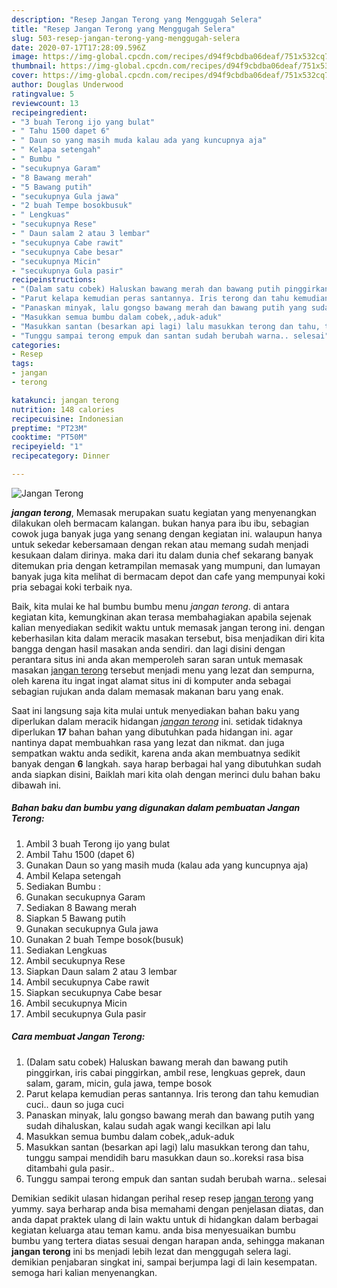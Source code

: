 ```yaml
---
description: "Resep Jangan Terong yang Menggugah Selera"
title: "Resep Jangan Terong yang Menggugah Selera"
slug: 503-resep-jangan-terong-yang-menggugah-selera
date: 2020-07-17T17:28:09.596Z
image: https://img-global.cpcdn.com/recipes/d94f9cbdba06deaf/751x532cq70/jangan-terong-foto-resep-utama.jpg
thumbnail: https://img-global.cpcdn.com/recipes/d94f9cbdba06deaf/751x532cq70/jangan-terong-foto-resep-utama.jpg
cover: https://img-global.cpcdn.com/recipes/d94f9cbdba06deaf/751x532cq70/jangan-terong-foto-resep-utama.jpg
author: Douglas Underwood
ratingvalue: 5
reviewcount: 13
recipeingredient:
- "3 buah Terong ijo yang bulat"
- " Tahu 1500 dapet 6"
- " Daun so yang masih muda kalau ada yang kuncupnya aja"
- " Kelapa setengah"
- " Bumbu "
- "secukupnya Garam"
- "8 Bawang merah"
- "5 Bawang putih"
- "secukupnya Gula jawa"
- "2 buah Tempe bosokbusuk"
- " Lengkuas"
- "secukupnya Rese"
- " Daun salam 2 atau 3 lembar"
- "secukupnya Cabe rawit"
- "secukupnya Cabe besar"
- "secukupnya Micin"
- "secukupnya Gula pasir"
recipeinstructions:
- "(Dalam satu cobek) Haluskan bawang merah dan bawang putih pinggirkan, iris cabai pinggirkan, ambil rese, lengkuas geprek, daun salam, garam, micin, gula jawa, tempe bosok"
- "Parut kelapa kemudian peras santannya. Iris terong dan tahu kemudian cuci.. daun so juga cuci"
- "Panaskan minyak, lalu gongso bawang merah dan bawang putih yang sudah dihaluskan, kalau sudah agak wangi kecilkan api lalu"
- "Masukkan semua bumbu dalam cobek,,aduk-aduk"
- "Masukkan santan (besarkan api lagi) lalu masukkan terong dan tahu, tunggu sampai mendidih baru masukkan daun so..koreksi rasa bisa ditambahi gula pasir.."
- "Tunggu sampai terong empuk dan santan sudah berubah warna.. selesai"
categories:
- Resep
tags:
- jangan
- terong

katakunci: jangan terong 
nutrition: 148 calories
recipecuisine: Indonesian
preptime: "PT23M"
cooktime: "PT50M"
recipeyield: "1"
recipecategory: Dinner

---
```



![Jangan Terong](https://img-global.cpcdn.com/recipes/d94f9cbdba06deaf/751x532cq70/jangan-terong-foto-resep-utama.jpg)

<b><i>jangan terong</i></b>, Memasak merupakan suatu kegiatan yang menyenangkan dilakukan oleh bermacam kalangan. bukan hanya para ibu ibu, sebagian cowok juga banyak juga yang senang dengan kegiatan ini. walaupun hanya untuk sekedar kebersamaan dengan rekan atau memang sudah menjadi kesukaan dalam dirinya. maka dari itu dalam dunia chef sekarang banyak ditemukan pria dengan ketrampilan memasak yang mumpuni, dan lumayan banyak juga kita melihat di bermacam depot dan cafe yang mempunyai koki pria sebagai koki terbaik nya.



Baik, kita mulai ke hal bumbu bumbu menu <i>jangan terong</i>. di antara kegiatan kita, kemungkinan akan terasa membahagiakan apabila sejenak kalian menyediakan sedikit waktu untuk memasak jangan terong ini. dengan keberhasilan kita dalam meracik masakan tersebut, bisa menjadikan diri kita bangga dengan hasil masakan anda sendiri. dan lagi disini dengan perantara situs ini anda akan memperoleh saran saran untuk memasak masakan <u>jangan terong</u> tersebut menjadi menu yang lezat dan sempurna, oleh karena itu ingat ingat alamat situs ini di komputer anda sebagai sebagian rujukan anda dalam memasak makanan baru yang enak.


Saat ini langsung saja kita mulai untuk menyediakan bahan baku yang diperlukan dalam meracik hidangan <u><i>jangan terong</i></u> ini. setidak tidaknya diperlukan <b>17</b> bahan bahan yang dibutuhkan pada hidangan ini. agar nantinya dapat membuahkan rasa yang lezat dan nikmat. dan juga sempatkan waktu anda sedikit, karena anda akan membuatnya sedikit banyak dengan <b>6</b> langkah. saya harap berbagai hal yang dibutuhkan sudah anda siapkan disini, Baiklah mari kita olah dengan merinci dulu bahan baku dibawah ini.

<!--inarticleads1-->

##### Bahan baku dan bumbu yang digunakan dalam pembuatan Jangan Terong:

1. Ambil 3 buah Terong ijo yang bulat
1. Ambil  Tahu 1500 (dapet 6)
1. Gunakan  Daun so yang masih muda (kalau ada yang kuncupnya aja)
1. Ambil  Kelapa setengah
1. Sediakan  Bumbu :
1. Gunakan secukupnya Garam
1. Sediakan 8 Bawang merah
1. Siapkan 5 Bawang putih
1. Gunakan secukupnya Gula jawa
1. Gunakan 2 buah Tempe bosok(busuk)
1. Sediakan  Lengkuas
1. Ambil secukupnya Rese
1. Siapkan  Daun salam 2 atau 3 lembar
1. Ambil secukupnya Cabe rawit
1. Siapkan secukupnya Cabe besar
1. Ambil secukupnya Micin
1. Ambil secukupnya Gula pasir




<!--inarticleads2-->

##### Cara membuat Jangan Terong:

1. (Dalam satu cobek) Haluskan bawang merah dan bawang putih pinggirkan, iris cabai pinggirkan, ambil rese, lengkuas geprek, daun salam, garam, micin, gula jawa, tempe bosok
1. Parut kelapa kemudian peras santannya. Iris terong dan tahu kemudian cuci.. daun so juga cuci
1. Panaskan minyak, lalu gongso bawang merah dan bawang putih yang sudah dihaluskan, kalau sudah agak wangi kecilkan api lalu
1. Masukkan semua bumbu dalam cobek,,aduk-aduk
1. Masukkan santan (besarkan api lagi) lalu masukkan terong dan tahu, tunggu sampai mendidih baru masukkan daun so..koreksi rasa bisa ditambahi gula pasir..
1. Tunggu sampai terong empuk dan santan sudah berubah warna.. selesai




Demikian sedikit ulasan hidangan perihal resep resep <u>jangan terong</u> yang yummy. saya berharap anda bisa memahami dengan penjelasan diatas, dan anda dapat praktek ulang di lain waktu untuk di hidangkan dalam berbagai kegiatan keluarga atau teman kamu. anda bisa menyesuaikan bumbu bumbu yang tertera diatas sesuai dengan harapan anda, sehingga makanan <b>jangan terong</b> ini bs menjadi lebih lezat dan menggugah selera lagi. demikian penjabaran singkat ini, sampai berjumpa lagi di lain kesempatan. semoga hari kalian menyenangkan.
